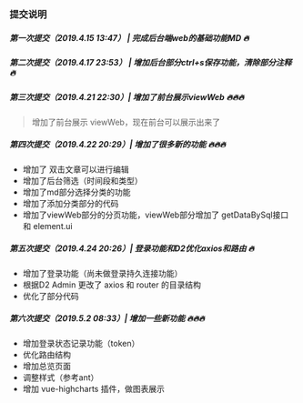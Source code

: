 ### 提交说明

##### 第一次提交（2019.4.15 13:47） | 完成后台端web的基础功能MD 🔥

##### 第二次提交（2019.4.17 23:53） | 增加后台部分ctrl+s保存功能，清除部分注释 🔥

##### 第三次提交（2019.4.21 22:30）| 增加了前台展示viewWeb 🔥🔥🔥

> 增加了前台展示 viewWeb，现在前台可以展示出来了

##### 第四次提交（2019.4.22 20:29）| 增加了很多新的功能 🔥🔥🔥

- 增加了 双击文章可以进行编辑
- 增加了后台筛选（时间段和类型）
- 增加了md部分选择分类的功能
- 增加了添加分类部分的代码
- 增加了viewWeb部分的分页功能，viewWeb部分增加了 getDataBySql接口 和 element.ui

##### 第五次提交（2019.4.24 20:26）| 登录功能和D2优化axios和路由 🔥

- 增加了登录功能（尚未做登录持久连接功能）
- 根据D2 Admin 更改了 axios 和 router 的目录结构
- 优化了部分代码

##### 第六次提交（2019.5.2 08:33）| 增加一些新功能 🔥🔥🔥

- 增加登录状态记录功能（token）
- 优化路由结构
- 增加总览页面
- 调整样式（参考ant）
- 增加 vue-highcharts 插件，做图表展示